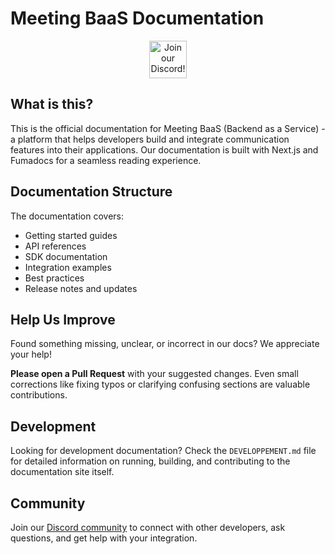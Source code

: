 # Meeting BaaS Documentation

<p align="center"><a href="https://discord.com/invite/dsvFgDTr6c"><img height="60px" src="https://user-images.githubusercontent.com/31022056/158916278-4504b838-7ecb-4ab9-a900-7dc002aade78.png" alt="Join our Discord!"></a></p>

## What is this?

This is the official documentation for Meeting BaaS (Backend as a Service) - a platform that helps developers build and integrate communication features into their applications. Our documentation is built with Next.js and Fumadocs for a seamless reading experience.

## Documentation Structure

The documentation covers:

- Getting started guides
- API references
- SDK documentation
- Integration examples
- Best practices
- Release notes and updates

## Help Us Improve

Found something missing, unclear, or incorrect in our docs? We appreciate your help!

**Please open a Pull Request** with your suggested changes. Even small corrections like fixing typos or clarifying confusing sections are valuable contributions.

## Development

Looking for development documentation? Check the `DEVELOPPEMENT.md` file for detailed information on running, building, and contributing to the documentation site itself.

## Community

Join our [Discord community](https://discord.com/invite/dsvFgDTr6c) to connect with other developers, ask questions, and get help with your integration.
